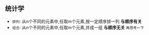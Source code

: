 ## 统计学 

- `排列`: 从n个不同的元素中,任取m个元素,按一定顺序排一列 **与顺序有关**
- `组合`: 从n个不同的元素中,任取m个元素,并成一组 **与顺序无关**
``` 再思考一下 ```












